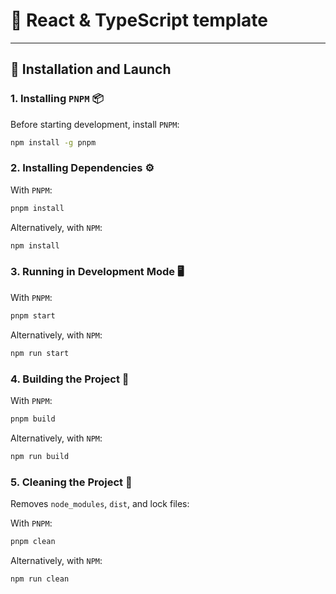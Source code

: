 # 📌 React & TypeScript template

---

## 🚀 Installation and Launch

### 1. Installing `PNPM` 📦

Before starting development, install `PNPM`:

```sh
npm install -g pnpm
```

### 2. Installing Dependencies ⚙️

With `PNPM`:

```sh
pnpm install
```

Alternatively, with `NPM`:

```sh
npm install
```

### 3. Running in Development Mode 🖥️

With `PNPM`:

```sh
pnpm start
```

Alternatively, with `NPM`:

```sh
npm run start
```

### 4. Building the Project 🔨

With `PNPM`:

```sh
pnpm build
```

Alternatively, with `NPM`:

```sh
npm run build
```

### 5. Cleaning the Project 🧹

Removes `node_modules`, `dist`, and lock files:

With `PNPM`:

```sh
pnpm clean
```

Alternatively, with `NPM`:

```sh
npm run clean
```
